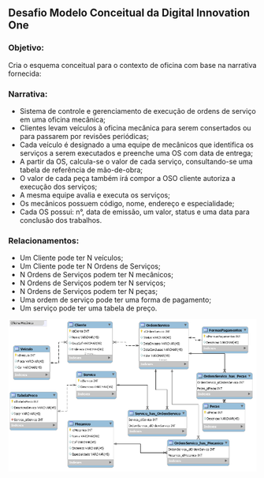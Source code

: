 
<h2>Desafio Modelo Conceitual da Digital Innovation One</h2>

<h3>Objetivo:</h3>
<p>Cria o esquema conceitual para o contexto de oficina com base na narrativa fornecida:</p>

<h3>Narrativa:</h3>
<ul>
    <li> Sistema de controle e gerenciamento de execução de ordens de serviço em uma oficina mecânica;</li>
    <li> Clientes levam veículos à oficina mecânica para serem consertados ou para passarem por revisões  periódicas;</li>
    <li> Cada veículo é designado a uma equipe de mecânicos que identifica os serviços a serem executados e preenche uma OS com data de entrega;</li>
    <li> A partir da OS, calcula-se o valor de cada serviço, consultando-se uma tabela de referência de mão-de-obra;</li>
    <li> O valor de cada peça também irá compor a OSO cliente autoriza a execução dos serviços;</li>
    <li> A mesma equipe avalia e executa os serviços;</li>
    <li> Os mecânicos possuem código, nome, endereço e especialidade;</li>
    <li> Cada OS possui: n°, data de emissão, um valor, status e uma data para conclusão dos trabalhos.</li>
</ul>

<h3>Relacionamentos:</h3>
<ul>
    <li> Um Cliente pode ter N veículos;</li>
    <li> Um Cliente pode ter N Ordens de Serviços;</li>
    <li> N Ordens de Serviços podem ter N mecânicos;</li>
    <li> N Ordens de Serviços podem ter N serviços;</li>
    <li> N Ordens de Serviços podem ter N peças;</li>
    <li> Uma ordem de serviço pode ter uma forma de pagamento;</li>
    <li> Um serviço pode ter uma tabela de preço.</li>
</ul>


<img src="https://github.com/fabio-leandro/desafio-bd-dio-oficina/blob/main/oficina.png" alt="Modelo Conceitual Oficina Mecanica"/>
